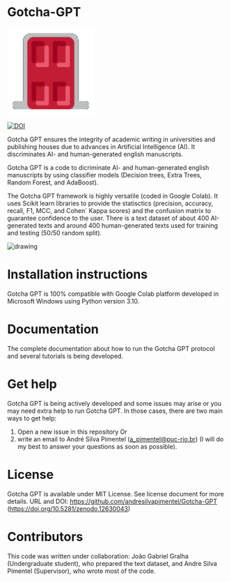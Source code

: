 # Gotcha-GPT
<img src="gotcha.gif" alt="drawing" width="200"/>

[![DOI](https://zenodo.org/badge/DOI/10.5281/zenodo.12630043.svg)](https://doi.org/10.5281/zenodo.12630043)

Gotcha GPT ensures the integrity of academic writing in universities and publishing houses due to advances in Artificial Intelligence (AI). It discriminates AI- and human-generated english manuscripts.

Gotcha GPT is a code to dicriminate AI- and human-generated english manuscripts by using classifier models (Decision trees, Extra Trees, Random Forest, and AdaBoost).

The Gotcha GPT framework is highly versatile (coded in Google Colab). It uses Scikit learn libraries to provide the statisctics (precision, accuracy, recall, F1, MCC, and Cohen´ Kappa scores) and the confusion matrix to guarantee confidence to the user. There is a text dataset of about 400 AI-generated texts and around 400 human-generated texts used for training and testing (50/50 random split).

<img src="gotcha.png" alt="drawing" width="200"/>

# Installation instructions

Gotcha GPT is 100% compatible with Google Colab platform developed in Microsoft Windows using Python version 3.10.

# Documentation

The complete documentation about how to run the Gotcha GPT protocol and several tutorials is being developed.

# Get help

Gotcha GPT is being actively developed and some issues may arise or you may need extra help to run Gotcha GPT. In those cases, there are two main ways to get help:

1) Open a new issue in this repository
Or 
2) write an email to André Silva Pimentel (a_pimentel@puc-rio.br) (I will do my best to answer your questions as soon as possible).

# License

Gotcha GPT is available under MIT License. See license document for more details. URL and DOI: https://github.com/andresilvapimentel/Gotcha-GPT (https://doi.org/10.5281/zenodo.12630043)

# Contributors

This code was written under collaboration:
João Gabriel Gralha (Undergraduate student), who prepared the text dataset, and Andre Silva Pimentel (Supervisor), who wrote most of the code.

